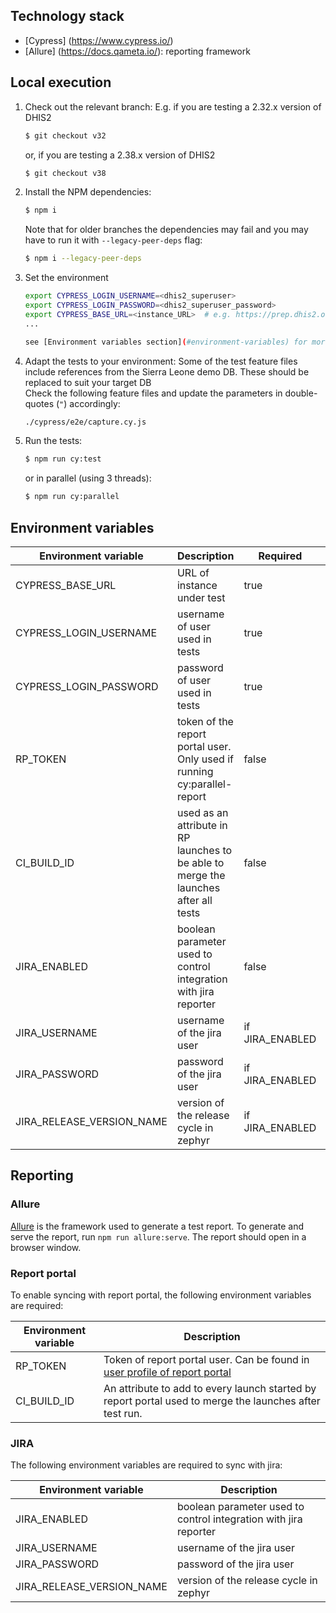 ## Technology stack 
* [Cypress] (https://www.cypress.io/)
* [Allure] (https://docs.qameta.io/): reporting framework

## Local execution

1. Check out the relevant branch:
    E.g. if you are testing a 2.32.x version of DHIS2
    ```sh
    $ git checkout v32
    ```
    or, if you are testing a 2.38.x version of DHIS2
    ```sh
    $ git checkout v38
    ```

2. Install the NPM dependencies:
    ```sh
    $ npm i
    ```
    Note that for older branches the dependencies may fail and you may have to run it with `--legacy-peer-deps` flag:
    ```sh
    $ npm i --legacy-peer-deps
    ```

3. Set the environment
    ```sh
    export CYPRESS_LOGIN_USERNAME=<dhis2_superuser>
    export CYPRESS_LOGIN_PASSWORD=<dhis2_superuser_password>
    export CYPRESS_BASE_URL=<instance_URL>  # e.g. https://prep.dhis2.org/2.38dev/ 
    ... 
    
    see [Environment variables section](#environment-variables) for more configuration options
    ```

4. Adapt the tests to your environment:
    Some of the test feature files include references from the Sierra Leone demo DB. These should be replaced to suit your target DB  
    Check the following feature files and update the parameters in double-quotes (`"`) accordingly:
    ```sh
    ./cypress/e2e/capture.cy.js
    ```
   
5. Run the tests:
    ```sh
    $ npm run cy:test
    ```
    
    or in parallel (using 3 threads):
    ```sh
    $ npm run cy:parallel 
    ```

## Environment variables

| Environment variable | Description | Required | Default value | 
|---|---|---|---|
| CYPRESS_BASE_URL | URL of instance under test | true | smoke.dhis2.org/dev_smoke | 
| CYPRESS_LOGIN_USERNAME  | username of user used in tests   |  true | admin |
| CYPRESS_LOGIN_PASSWORD | password of user used in tests | true | district | 
| RP_TOKEN | token of the report portal user. Only used if running cy:parallel-report | false | N/A |
| CI_BUILD_ID | used as an attribute in RP launches to be able to merge the launches after all tests | false | |
| JIRA_ENABLED | boolean parameter used to control integration with jira reporter | false | N/A | 
| JIRA_USERNAME | username of the jira user | if JIRA_ENABLED | N/A |
| JIRA_PASSWORD | password of the jira user | if JIRA_ENABLED | N/A |
| JIRA_RELEASE_VERSION_NAME| version of the release cycle in zephyr | if JIRA_ENABLED | N/A |


## Reporting
### Allure
[Allure](https://docs.qameta.io/allure/)  is the framework used to generate a test report. To generate and serve the report, run `npm run allure:serve`. The report should open in a browser window. 

### Report portal

To enable syncing with report portal, the following environment variables are required:

| Environment variable | Description |
|--|--|
| RP_TOKEN | Token of report portal user. Can be found in [user profile of report portal](https://test.tools.dhis2.org/reportportal/ui/#user-profile) |
| CI_BUILD_ID | An attribute to add to every launch started by report portal used to merge the launches after test run. | 

### JIRA
The following environment variables are required to sync with jira: 

| Environment variable | Description |
|--|--|
| JIRA_ENABLED | boolean parameter used to control integration with jira reporter | 
| JIRA_USERNAME | username of the jira user |
| JIRA_PASSWORD | password of the jira user |
| JIRA_RELEASE_VERSION_NAME| version of the release cycle in zephyr |